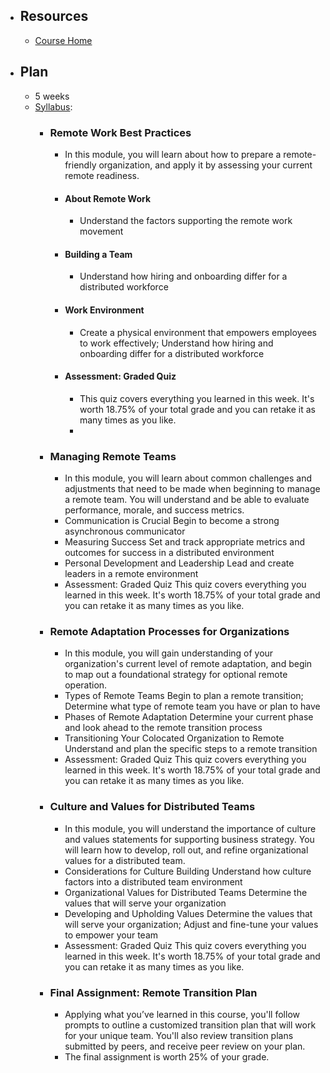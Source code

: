 - ## Resources
	- [Course Home](https://www.coursera.org/learn/remote-team-management/home/week/1)
- ## Plan
	- 5 weeks
	- [Syllabus](https://www.coursera.org/learn/remote-team-management/supplement/jmLDt/course-syllabus):
		- ### Remote Work Best Practices
			- In this module, you will learn about how to prepare a remote-friendly organization, and apply it by assessing your current remote readiness.
			- #### About Remote Work
				- Understand the factors supporting the remote work movement
			- #### Building a Team
				- Understand how hiring and onboarding differ for a distributed workforce
			- #### Work Environment
				- Create a physical environment that empowers employees to work effectively; Understand how hiring and onboarding differ for a distributed workforce
			- #### Assessment: Graded Quiz
				- This quiz covers everything you learned in this week. It's worth 18.75% of your total grade and you can retake it as many times as you like.
				-
		- ### Managing Remote Teams
			- In this module, you will learn about common challenges and adjustments that need to be made when beginning to manage a remote team. You will understand and be able to evaluate performance, morale, and success metrics.
			- Communication is Crucial
			  Begin to become a strong asynchronous communicator
			- Measuring Success
			  Set and track appropriate metrics and outcomes for success in a distributed environment
			- Personal Development and Leadership
			  Lead and create leaders in a remote environment
			- Assessment: Graded Quiz 
			  This quiz covers everything you learned in this week. It's worth 18.75% of your total grade and you can retake it as many times as you like.
		- ### Remote Adaptation Processes for Organizations
			- In this module, you will gain understanding of your organization's current level of remote adaptation, and begin to map out a foundational strategy for optional remote operation.
			- Types of Remote Teams
			  Begin to plan a remote transition; Determine what type of remote team you have or plan to have
			- Phases of Remote Adaptation
			  Determine your current phase and look ahead to the remote transition process
			- Transitioning Your Colocated Organization to Remote
			  Understand and plan the specific steps to a remote transition
			- Assessment: Graded Quiz 
			  This quiz covers everything you learned in this week. It's worth 18.75% of your total grade and you can retake it as many times as you like.
		- ### Culture and Values for Distributed Teams
			- In this module, you will understand the importance of culture and values statements for supporting business strategy. You will learn how to develop, roll out, and refine organizational values for a distributed team.
			- Considerations for Culture Building
			  Understand how culture factors into a distributed team environment
			- Organizational Values for Distributed Teams
			  Determine the values that will serve your organization
			- Developing and Upholding Values
			  Determine the values that will serve your organization; Adjust and fine-tune your values to empower your team
			- Assessment: Graded Quiz 
			  This quiz covers everything you learned in this week. It's worth 18.75% of your total grade and you can retake it as many times as you like.
		- ### Final Assignment: Remote Transition Plan
			- Applying what you’ve learned in this course, you'll follow prompts to outline a customized transition plan that will work for your unique team. You'll also review transition plans submitted by peers, and receive peer review on your plan.
			- The final assignment is worth 25% of your grade.